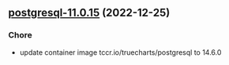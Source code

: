 

## [postgresql-11.0.15](https://github.com/truecharts/charts/compare/postgresql-11.0.14...postgresql-11.0.15) (2022-12-25)

### Chore

- update container image tccr.io/truecharts/postgresql to 14.6.0
  
  